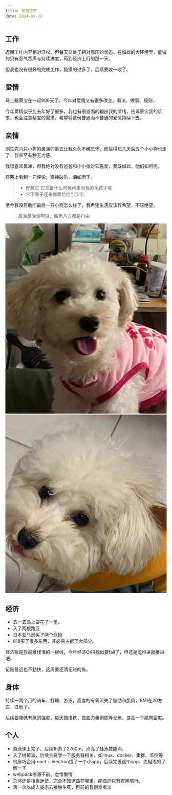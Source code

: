```yaml
---
title: 照照镜子
date: 2024-05-29
---
```


## 工作

近期工作内容相对轻松，但每天又处于相对高压的状态。在如此的大环境里，能做的只有忍气吞声与持续进度，苟到经济上行的那一天。

但我也没有很好的完成工作，鱼摸的过多了，后续要收一收了。

## 爱情

马上跟蔡宝在一起900天了，今年对爱情又有很多改变。看法、做事、规则…

今年爱情似乎比去年好了很多，我也有很直面的输出我的情绪，告诉蔡宝我的诉求，也会注意蔡宝的需求，希望将这份普通而不普通的爱情持续下去。

## 亲情

刚生完六只小狗的鼻涕的离去让我久久不嫩忘怀，而后得知几天后五个小小狗也走了，我甚至有种无力感。

我很喜欢鼻涕，但我绝对没有爸爸和小小张对它喜爱，我既如此，他们如何呢。

在网上看到一句评论，直接破防，泪如雨下。
> - 好想它 它准备什么时候再来当我的毛孩子呢
> - 它下辈子还来你家给你当宝宝

至今我没有敢问最后一只小狗怎么样了，我希望生活应该有希望，不该绝望。

> 鼻涕鼻涕游啊游，四面八方都是自由

![Image](../.vuepress/public/blogs/mirror1/biti1.jpg)
![Image](../.vuepress/public/blogs/mirror1/biti2.jpg)

## 经济

- 五一去岛上耍花了一笔。
- 入了两根路亚
- 日本亚马逊买了两个泳镜
- 618买了很多东西，非必需占据了大部分。

经济账是我最难缕清的一根线，今年经济OKR貌似要fail了，但还是能推进就推进吧。

记账最近也不勤快，这周要还清记账的账。

## 身体

持续一两个月的骑车、打球、游泳，高度的有氧流失了脂肪和肌肉，BMI在20左右，过低了。

后续要降低有氧的强度，每天撸撸铁，做些力量训练等无氧，提高一下肌肉密度。

## 个人

- 游泳课上完了，后续1h游了2700m，点亮了蛙泳技能点。
- 入了树莓派，后续主要学一下服务器相关，如linux、docker、集群、监控等
- 机缘巧合用react + electron搓了一个小app，后续完善这个app，先粗浅的了解一下
- webpack停滞不前，怠惰懒惰
- 总体还是相当迷茫，完全不知道路在哪里，能做的只有摸黑前行。
- 第一次以成人姿态去接触生死，目前的我很难看淡
